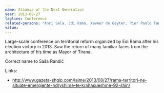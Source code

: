 ```yaml
---
name: Albania of the Next Generation
year: 2013-08-27
tagline: Conference
related-persons: "Anri Sala, Edi Rama, Xaveer de Geyter, Pier Paolo Tamburelli, Francine Houben, Johan Anrys, Andreas Ruby, Rodo Tisnado, Floris Alkemade, Winy Maas, Bjarke Ingels, Rossana Atena, Sasa Randic, Peter Lynn Wilson, Edi Rama"
value:
---
```


Large-scale conference on territorial reform organized by Edi Rama after his election victory in 2013. Saw the return of many familiar faces from the architecture of his time as Mayor of Tirana.

Correct name to Saša Randić

Links:
* <http://www.gazeta-shqip.com/lajme/2013/08/27/rama-territori-ne-situate-emergjente-ndryshime-te-krahasueshme-92-shin/>
